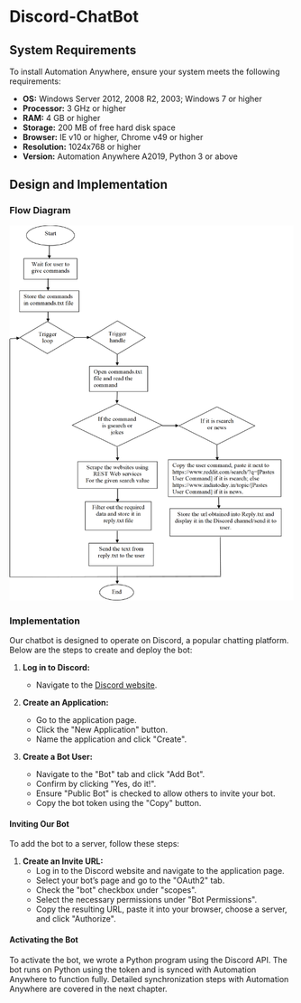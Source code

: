 # Discord-ChatBot

## System Requirements
To install Automation Anywhere, ensure your system meets the following requirements:
- **OS:** Windows Server 2012, 2008 R2, 2003; Windows 7 or higher
- **Processor:** 3 GHz or higher
- **RAM:** 4 GB or higher
- **Storage:** 200 MB of free hard disk space
- **Browser:** IE v10 or higher, Chrome v49 or higher
- **Resolution:** 1024x768 or higher
- **Version:** Automation Anywhere A2019, Python 3 or above

## Design and Implementation

### Flow Diagram
![Flow diagram](images/FlowDiagram.png)

### Implementation
Our chatbot is designed to operate on Discord, a popular chatting platform. Below are the steps to create and deploy the bot:

1. **Log in to Discord:**
   - Navigate to the [Discord website](https://discord.com/).

2. **Create an Application:**
   - Go to the application page.
   - Click the "New Application" button.
   - Name the application and click "Create".


3. **Create a Bot User:**
   - Navigate to the "Bot" tab and click "Add Bot".
   - Confirm by clicking "Yes, do it!".
   - Ensure "Public Bot" is checked to allow others to invite your bot.
   - Copy the bot token using the "Copy" button.

#### Inviting Our Bot
To add the bot to a server, follow these steps:

1. **Create an Invite URL:**
   - Log in to the Discord website and navigate to the application page.
   - Select your bot’s page and go to the "OAuth2" tab.
   - Check the "bot" checkbox under "scopes".
   - Select the necessary permissions under "Bot Permissions".
   - Copy the resulting URL, paste it into your browser, choose a server, and click "Authorize".

#### Activating the Bot
To activate the bot, we wrote a Python program using the Discord API. The bot runs on Python using the token and is synced with Automation Anywhere to function fully. Detailed synchronization steps with Automation Anywhere are covered in the next chapter.

